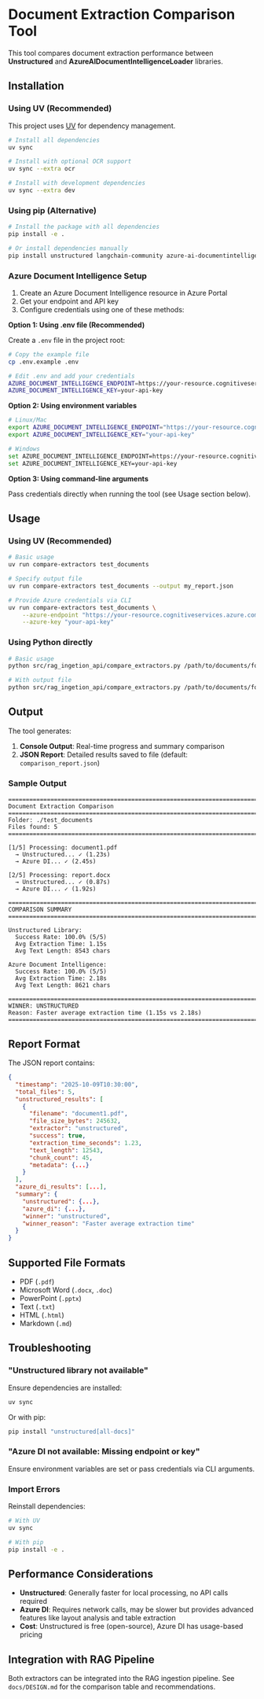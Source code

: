 # Document Extraction Comparison Tool

This tool compares document extraction performance between **Unstructured** and **AzureAIDocumentIntelligenceLoader** libraries.

## Installation

### Using UV (Recommended)

This project uses [UV](https://docs.astral.sh/uv/) for dependency management.

```bash
# Install all dependencies
uv sync

# Install with optional OCR support
uv sync --extra ocr

# Install with development dependencies
uv sync --extra dev
```

### Using pip (Alternative)

```bash
# Install the package with all dependencies
pip install -e .

# Or install dependencies manually
pip install unstructured langchain-community azure-ai-documentintelligence
```

### Azure Document Intelligence Setup

1. Create an Azure Document Intelligence resource in Azure Portal
2. Get your endpoint and API key
3. Configure credentials using one of these methods:

**Option 1: Using .env file (Recommended)**

Create a `.env` file in the project root:

```bash
# Copy the example file
cp .env.example .env

# Edit .env and add your credentials
AZURE_DOCUMENT_INTELLIGENCE_ENDPOINT=https://your-resource.cognitiveservices.azure.com/
AZURE_DOCUMENT_INTELLIGENCE_KEY=your-api-key
```

**Option 2: Using environment variables**

```bash
# Linux/Mac
export AZURE_DOCUMENT_INTELLIGENCE_ENDPOINT="https://your-resource.cognitiveservices.azure.com/"
export AZURE_DOCUMENT_INTELLIGENCE_KEY="your-api-key"

# Windows
set AZURE_DOCUMENT_INTELLIGENCE_ENDPOINT=https://your-resource.cognitiveservices.azure.com/
set AZURE_DOCUMENT_INTELLIGENCE_KEY=your-api-key
```

**Option 3: Using command-line arguments**

Pass credentials directly when running the tool (see Usage section below).

## Usage

### Using UV (Recommended)

```bash
# Basic usage
uv run compare-extractors test_documents

# Specify output file
uv run compare-extractors test_documents --output my_report.json

# Provide Azure credentials via CLI
uv run compare-extractors test_documents \
    --azure-endpoint "https://your-resource.cognitiveservices.azure.com/" \
    --azure-key "your-api-key"
```

### Using Python directly

```bash
# Basic usage
python src/rag_ingetion_api/compare_extractors.py /path/to/documents/folder

# With output file
python src/rag_ingetion_api/compare_extractors.py /path/to/documents/folder --output my_report.json
```

## Output

The tool generates:

1. **Console Output**: Real-time progress and summary comparison
2. **JSON Report**: Detailed results saved to file (default: `comparison_report.json`)

### Sample Output

```
================================================================================
Document Extraction Comparison
================================================================================
Folder: ./test_documents
Files found: 5
================================================================================

[1/5] Processing: document1.pdf
  → Unstructured... ✓ (1.23s)
  → Azure DI... ✓ (2.45s)

[2/5] Processing: report.docx
  → Unstructured... ✓ (0.87s)
  → Azure DI... ✓ (1.92s)

================================================================================
COMPARISON SUMMARY
================================================================================

Unstructured Library:
  Success Rate: 100.0% (5/5)
  Avg Extraction Time: 1.15s
  Avg Text Length: 8543 chars

Azure Document Intelligence:
  Success Rate: 100.0% (5/5)
  Avg Extraction Time: 2.18s
  Avg Text Length: 8621 chars

================================================================================
WINNER: UNSTRUCTURED
Reason: Faster average extraction time (1.15s vs 2.18s)
================================================================================
```

## Report Format

The JSON report contains:

```json
{
  "timestamp": "2025-10-09T10:30:00",
  "total_files": 5,
  "unstructured_results": [
    {
      "filename": "document1.pdf",
      "file_size_bytes": 245632,
      "extractor": "unstructured",
      "success": true,
      "extraction_time_seconds": 1.23,
      "text_length": 12543,
      "chunk_count": 45,
      "metadata": {...}
    }
  ],
  "azure_di_results": [...],
  "summary": {
    "unstructured": {...},
    "azure_di": {...},
    "winner": "unstructured",
    "winner_reason": "Faster average extraction time"
  }
}
```

## Supported File Formats

- PDF (`.pdf`)
- Microsoft Word (`.docx`, `.doc`)
- PowerPoint (`.pptx`)
- Text (`.txt`)
- HTML (`.html`)
- Markdown (`.md`)

## Troubleshooting

### "Unstructured library not available"

Ensure dependencies are installed:
```bash
uv sync
```

Or with pip:
```bash
pip install "unstructured[all-docs]"
```

### "Azure DI not available: Missing endpoint or key"

Ensure environment variables are set or pass credentials via CLI arguments.

### Import Errors

Reinstall dependencies:
```bash
# With UV
uv sync

# With pip
pip install -e .
```

## Performance Considerations

- **Unstructured**: Generally faster for local processing, no API calls required
- **Azure DI**: Requires network calls, may be slower but provides advanced features like layout analysis and table extraction
- **Cost**: Unstructured is free (open-source), Azure DI has usage-based pricing

## Integration with RAG Pipeline

Both extractors can be integrated into the RAG ingestion pipeline. See `docs/DESIGN.md` for the comparison table and recommendations.
